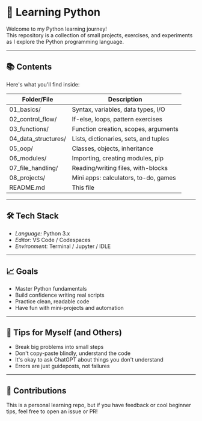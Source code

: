 # 🐍 Learning Python

Welcome to my Python learning journey!  
This repository is a collection of small projects, exercises, and experiments as I explore the Python programming language.

---

## 📚 Contents

Here's what you'll find inside:

| Folder/File         | Description                           |
| ------------------- | ------------------------------------- |
| 01_basics/          | Syntax, variables, data types, I/O    |
| 02_control_flow/    | If-else, loops, pattern exercises     |
| 03_functions/       | Function creation, scopes, arguments  |
| 04_data_structures/ | Lists, dictionaries, sets, and tuples |
| 05_oop/             | Classes, objects, inheritance         |
| 06_modules/         | Importing, creating modules, pip      |
| 07_file_handling/   | Reading/writing files, with-blocks    |
| 08_projects/        | Mini apps: calculators, to-do, games  |
| README.md           | This file                             |

---

## 🛠 Tech Stack

- _Language:_ Python 3.x
- _Editor:_ VS Code / Codespaces
- _Environment:_ Terminal / Jupyter / IDLE

---

## 📈 Goals

- Master Python fundamentals
- Build confidence writing real scripts
- Practice clean, readable code
- Have fun with mini-projects and automation

---

## 🧠 Tips for Myself (and Others)

- Break big problems into small steps
- Don't copy-paste blindly, understand the code
- It's okay to ask ChatGPT about things you don't understand
- Errors are just guideposts, not failures

---

## 🌱 Contributions

This is a personal learning repo, but if you have feedback or cool beginner tips, feel free to open an issue or PR!
